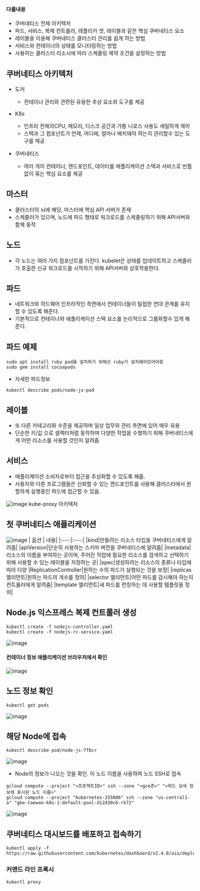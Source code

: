 #### 다룰내용
- 쿠버네티스 전체 아키텍처
- 파드, 서비스, 복제 컨트롤러, 레플리카 셋, 레이블과 같은 핵심 쿠버네티스 요소
- 레이블을 이용해 쿠버네티스 클러스터 관리를 쉽게 하는 방법
- 서비스와 컨테이너의 상태를 모니터링하는 방법
- 사용하는 클러스터 리소시에 따라 스케줄링 제약 조건을 설정하는 방법

## 쿠버네티스 아키텍처
- 도커 
  - 컨테이너 관리와 관련된 유용한 추상 요소와 도구를 제공

- K8s
  - 인프라 전체의CPU, 메모리, 디스크 공간과 가틍 니로스 사용도 세밀하게 제어
  - 스택과 그 컴포넌트가 언제, 어디에, 얼마나 배치돼야 하는지 관리할수 있는 도구를 제공

- 쿠버네티스
  - 여러 개의 컨테이너, 엔드포인트, 데이터를 애플리케이션 스택과 서비스로 빈틈없이 묶는 핵심 요소를 제공

## 마스터
- 클러스터의 뇌에 해당, 마스터에 핵심 API 서버가 존재
- 스케줄러가 있으며, 노드에 파드 형태로 워크로드를 스케줄링하기 위해 API서버와 함께 동작

## 노드
- 각 노드는 여러 가지 컴포넌트를 가진다. kubelet은 상태를 업데이트하고 스케줄러가 호출한 신규 워크로드를 시작하기 위해 API서버와 상호작용한다.

## 파드
- 네트워크와 하드웨어 인프라적인 측면에서 컨테이너들이 밀접한 연대 관계를 유지할 수 있도록 해준다.
- 기본적으로 컨테이너와 애플리케이션 스택 요소를 논리적으로 그룹화할수 있게 해준다.

## 파드 예제
```
sudo apt install ruby pod을 설치하기 위해선 ruby가 설치돼어있어야함
sudo gem install cocoapods
```

- 자세한 파드정보

```
kubectl describe pods/node-js-pod
```

## 레이블

- 또 다른 카테고리화 수준을 제공하며 일상 업무와 관리 측면에 있어 매우 유용
- 단순한 키/값 으로 셀렉터처럼 동작하며 다양한 작업을 수행하기 위해 쿠버네티스에게 어떤 리소스를 사용할 것인지 알려줌

## 서비스
- 애플리케이션 소비자로부터 접근을 추상화할 수 있도록 해줌.
- 사용자와 다른 프로그램들은 신뢰할 수 있는 엔드포인트를 사용해 클러스터에서 원할하게 실행중인 파드에 접근할 수 있음.

![image](https://user-images.githubusercontent.com/81672260/146150353-1dd36654-aed1-49a4-83c4-78d789ae7782.png)
kube-proxy 아키텍처

## 첫 쿠버네티스 애플리케이션

![image](https://user-images.githubusercontent.com/81672260/146284739-6cf2ffc6-7de5-4fb2-8a6f-5f37f4a240cc.png)
| 옵션  | 내용|
|:---:|:---:|
|kind|만들려는 리소스 타입을 쿠버네티스에게 알려줌|
|apiVersion|단순히 사용하는 스키마 버전을 쿠버네티스에 알려줌|
|metadata|리소스의 이름을 부여하는 곳이며, 주어진 작업에 필요한 리소스를 검색하고 선택하기 위해 사용할 수 있는 레이블을 지정하는 곳|
|spec|생성하려는 리소스의 종류나 타입에 따라 다양
|ReplicationController|원하는 수의 파드가 실행되는 것을 보장|
|replicas 엘리먼트|원하는 파드의 개수를 정의|
|selector 엘리먼트|어떤 파드를 감시해야 하는지 컨트롤러에게 알려줌|
|template 엘리먼트|새 파드를 런칭하는 데 사용할 템플릿을 정의|

## Node.js 익스프레스 복제 컨트롤러 생성
```
kubectl create -f nodejs-controller.yaml
kubectl create -f nodejs-rc-service.yaml
```

![image](https://user-images.githubusercontent.com/81672260/146286105-c32f9ba9-cabb-4d5d-9ce6-611ca3226ccf.png)



#### 컨테이너 정보 애플리케이션 브라우저에서 확인
![image](https://user-images.githubusercontent.com/81672260/146285991-282fb081-330a-4580-8dfb-889396f3351b.png)

## 노드 정보 확인

```
kubectl get pods
```
![image](https://user-images.githubusercontent.com/81672260/146287847-025ef204-d71d-4fa2-8376-4dd11e3e5b43.png)


## 해당 Node에 접속
```
kubectl describe pod/node-js-7fbcr
```
![image](https://user-images.githubusercontent.com/81672260/146287525-54eaefba-1176-4467-b820-817b38e796a7.png)
- Node의 정보가 나오는 것을 확인. 이 노드 이름을 사용하여 노드 SSH로 접속

```
gcloud compute --project "<프로젝트ID>" ssh --zone "<gce존>" "<파드 상세 정보에 표시된 노드 이름>"
gcloud compute --project "kubernetes-335006" ssh --zone "us-central1-a" "gke-taewoo-k8s-1-default-pool-d12430c6-rk72"
```
![image](https://user-images.githubusercontent.com/81672260/146287958-1c57c002-925f-491a-9a73-7deae5c235ea.png)

## 쿠버네티스 대시보드를 배포하고 접속하기

```
kubectl apply -f https://raw.githubusercontent.com/kubernetes/dashboard/v2.4.0/aio/deploy/recommended.yaml
```

### 커맨드 라인 프록시

```
kubectl proxy
```


